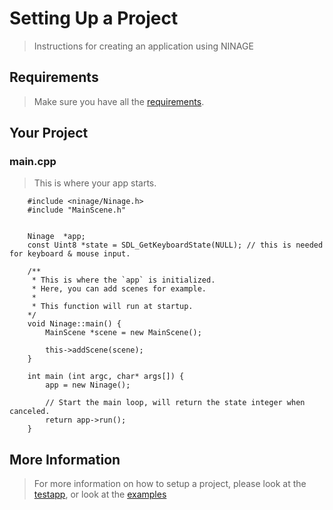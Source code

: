 # Setting Up a Project
> Instructions for creating an application using NINAGE

## Requirements
> Make sure you have all the [requirements](REQUIREMENTS.md).


## Your Project
### main.cpp
> This is where your app starts.

        #include <ninage/Ninage.h>
        #include "MainScene.h"


        Ninage  *app;
        const Uint8 *state = SDL_GetKeyboardState(NULL); // this is needed for keyboard & mouse input.

        /**
         * This is where the `app` is initialized.
         * Here, you can add scenes for example.
         *
         * This function will run at startup.
        */
        void Ninage::main() {
            MainScene *scene = new MainScene();

            this->addScene(scene);
        }

        int main (int argc, char* args[]) {
            app = new Ninage();
            
            // Start the main loop, will return the state integer when canceled.
            return app->run();
        }

## More Information
> For more information on how to setup a project, please look at the
> [testapp](testapp), or look at the [examples](https://github.com/sebbekarlsson/NINAGE-examples)
